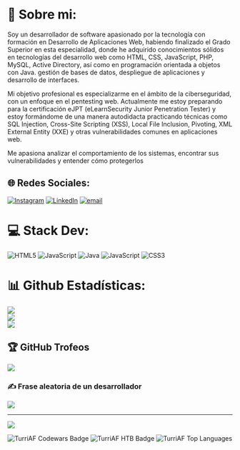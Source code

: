 # 💫 Sobre mi:
Soy un desarrollador de software apasionado por la tecnología con formación en Desarrollo de Aplicaciones Web, habiendo finalizado el Grado Superior en esta especialidad, donde he adquirido conocimientos sólidos en tecnologías del desarrollo web como HTML, CSS, JavaScript, PHP, MySQL, Active Directory, así como en programación orientada a objetos con Java. gestión de bases de datos, despliegue de aplicaciones y desarrollo de interfaces.

Mi objetivo profesional es especializarme en el ámbito de la ciberseguridad, con un enfoque en el pentesting web. Actualmente me estoy preparando para la certificación eJPT (eLearnSecurity Junior Penetration Tester) y estoy formándome de una manera autodidacta practicando técnicas como SQL Injection, Cross-Site Scripting (XSS), Local File Inclusion, Pivoting, XML External Entity (XXE) y otras vulnerabilidades comunes en aplicaciones web.

Me apasiona analizar el comportamiento de los sistemas, encontrar sus vulnerabilidades y entender cómo protegerlos


## 🌐 Redes Sociales:
[![Instagram](https://img.shields.io/badge/Instagram-%23E4405F.svg?logo=Instagram&logoColor=white)](https://instagram.com/david_agf_22) [![LinkedIn](https://img.shields.io/badge/LinkedIn-%230077B5.svg?logo=linkedin&logoColor=white)](https://linkedin.com/in/https://www.linkedin.com/in/david-aguilar-fern%C3%A1ndez-52836b248/) [![email](https://img.shields.io/badge/Email-D14836?logo=gmail&logoColor=white)](mailto:david34512@gmail.com) 

# 💻 Stack Dev:
![HTML5](https://img.shields.io/badge/html5-%23E34F26.svg?style=for-the-badge&logo=html5&logoColor=white) ![JavaScript](https://img.shields.io/badge/javascript-%23323330.svg?style=for-the-badge&logo=javascript&logoColor=%23F7DF1E) ![Java](https://img.shields.io/badge/java-%23ED8B00.svg?style=for-the-badge&logo=openjdk&logoColor=white) ![JavaScript](https://img.shields.io/badge/javascript-%23323330.svg?style=for-the-badge&logo=javascript&logoColor=%23F7DF1E) ![CSS3](https://img.shields.io/badge/css3-%231572B6.svg?style=for-the-badge&logo=css3&logoColor=white)
# 📊 Github Estadísticas:
![](https://github-readme-stats.vercel.app/api?username=TurriAF&theme=nord&hide_border=true&include_all_commits=false&count_private=false)<br/>
![](https://nirzak-streak-stats.vercel.app/?user=TurriAF&theme=nord&hide_border=true)<br/>
![](https://github-readme-stats.vercel.app/api/top-langs/?username=TurriAF&theme=nord&hide_border=true&include_all_commits=false&count_private=false&layout=compact)

## 🏆 GitHub Trofeos
![](https://github-profile-trophy.vercel.app/?username=TurriAF&theme=tokyonight&no-frame=false&no-bg=true&margin-w=4)

### ✍️ Frase aleatoria de un desarrollador
![](https://quotes-github-readme.vercel.app/api?type=horizontal&theme=tokyonight)

---
[![](https://visitcount.itsvg.in/api?id=TurriAF&icon=0&color=0)](https://visitcount.itsvg.in)

<img src="https://www.codewars.com/users/TurriAF/badges/large" alt="TurriAF Codewars Badge">

<img src="https://www.hackthebox.com/badge/image/512759" alt="TurriAF HTB Badge">

<img src="https://github-readme-stats.vercel.app/api/top-langs/?username=TurriAF&theme=darcula&show_icons=true&hide_border=true&layout=compact" alt="TurriAF Top Languages"/>
<!-- Proudly created with GPRM ( https://gprm.itsvg.in ) -->
